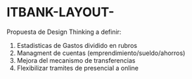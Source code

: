 # ITBANK-LAYOUT-

Propuesta de Design Thinking a definir: 
1. Estadisticas de Gastos dividido en rubros
2. Managment de cuentas (emprendimiento/sueldo/ahorros) 
3. Mejora del mecanismo de transferencias 
4. Flexibilizar tramites de presencial a online

